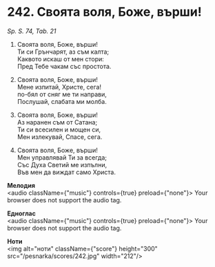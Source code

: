 # 242. Своята воля, Боже, върши!

_Sp. S. 74, Tab. 21_

1. Своята воля, Боже, върши!  
Ти си Грънчарят, аз съм калта;  
Каквото искаш от мен стори:  
Пред Тебе чакам със простота.  

2. Своята воля, Боже, върши!  
Мене изпитай, Христе, сега!  
по-бял от сняг ме ти направи,  
Послушай, слабата ми молба.  

3. Своята воля, Боже, върши!  
Аз наранен съм от Сатана;  
Ти си всесилен и мощен си,  
Мен излекувай, Спасе, сега.  

4. Своята воля, Боже, върши!  
Мен управлявай Ти за всегда;  
Със Духа Светий ме изпълни,  
Във мен да виждат само Христа.

**Мелодия**  
<audio className={"music"} controls={true} preload={"none"}>
    <source src="/pesnarka/mp3/242.mp3" type="audio/mpeg"/>
    Your browser does not support the audio tag.
</audio>

**Едноглас**  
<audio className={"music"} controls={true} preload={"none"}>
    <source src="/pesnarka/transp/242.mp3" type="audio/mpeg"/>
    Your browser does not support the audio tag.
</audio>

**Ноти**  
<img alt="ноти" className={"score"} height="300" src="/pesnarka/scores/242.jpg" width="212"/>
